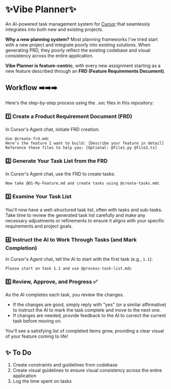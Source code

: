 # ✨Vibe Planner✨
An AI-powered task management system for [Cursor](https://cursor.sh/) that seamlessly integrates into both new and existing projects.

**Why a new planning system?** Most planning frameworks I've tried start with a new project and integrate poorly into existing solutions. When generating PRD, they poorly reflect the existing codebase and visual consistency across the entire application.

**Vibe Planner is feature-centric**, with every new assignment starting as a new feature described through an **FRD (Feature Requirements Document)**.

## Workflow ➡️➡️➡️
Here's the step-by-step process using the `.mdc` files in this repository:

### 1️⃣ Create a Froduct Requirement Document (FRD)

In Cursor's Agent chat, initiate FRD creation:

    
    Use @create-frd.mdc
    Here's the feature I want to build: [Describe your feature in detail]
    Reference these files to help you: [Optional: @file1.py @file2.ts]
    

### 2️⃣ Generate Your Task List from the FRD

In Cursor's Agent chat, use the FRD to create tasks:

    
    Now take @O1-My-Feature.md and create tasks using @create-tasks.mdc
    

### 3️⃣ Examine Your Task List

You'll now have a well-structured task list, often with tasks and sub-tasks. Take time to review the generated task list carefully and make any necessary adjustments or refinements to ensure it aligns with your specific requirements and project goals.

### 4️⃣ Instruct the AI to Work Through Tasks (and Mark Completion)

In Cursor's Agent chat, tell the AI to start with the first task (e.g., `1.1`):

    
    Please start on task 1.1 and use @process-task-list.mdc
    

### 5️⃣ Review, Approve, and Progress ✅

As the AI completes each task, you review the changes.
*   If the changes are good, simply reply with "yes" (or a similar affirmative) to instruct the AI to mark the task complete and move to the next one.
*   If changes are needed, provide feedback to the AI to correct the current task before moving on.

You'll see a satisfying list of completed items grow, providing a clear visual of your feature coming to life!

## ✨ To Do
1. Create constraints and guidelines from codebase
2. Create visual guidelines to ensure visual consistency across the entire application
3. Log the time spent on tasks

